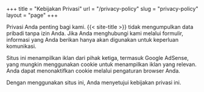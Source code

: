 +++
title = "Kebijakan Privasi"
url = "/privacy-policy"
slug = "privacy-policy"
layout = "page"
+++
 

Privasi Anda penting bagi kami. {{< site-title >}} tidak mengumpulkan data pribadi tanpa izin Anda. Jika Anda menghubungi kami melalui formulir, informasi yang Anda berikan hanya akan digunakan untuk keperluan komunikasi.

Situs ini menampilkan iklan dari pihak ketiga, termasuk Google AdSense, yang mungkin menggunakan cookie untuk menampilkan iklan yang relevan. Anda dapat menonaktifkan cookie melalui pengaturan browser Anda.

Dengan menggunakan situs ini, Anda menyetujui kebijakan privasi ini.
